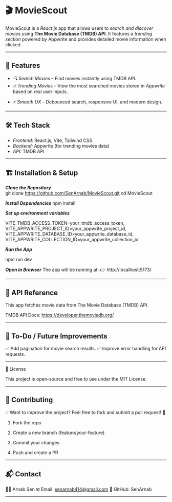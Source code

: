 # 🎬 MovieScout  

MovieScout is a *React.js* app that allows users to *search and discover movies* using **The Movie Database (TMDB) API**. It features a *trending section* powered by Appwrite and provides detailed movie information when clicked.  

---

## 🚀 Features  

- *🔍 Search Movies* – Find movies instantly using TMDB API.  
- *🔥 Trending Movies* – View the most searched movies stored in *Appwrite* based on real user inputs.  
<!-- - *🎞 Movie Details* – Click on any movie to see detailed information. --> 
- *⚡ Smooth UX* – Debounced search, responsive UI, and modern design.  

---

## 🛠 Tech Stack  

- *Frontend:* React.js, Vite, Tailwind CSS  
- *Backend:* Appwrite (for trending movies data)  
- *API:* TMDB API  

---

## 🏗 Installation & Setup  

***Clone the Repository***  
git clone https://github.com/SenArnab/MovieScout.git
cd MovieScout


***Install Dependencies***
npm install

***Set up environment variables***

VITE_TMDB_ACCESS_TOKEN=your_tmdb_access_token,
VITE_APPWRITE_PROJECT_ID=your_appwrite_project_id,
VITE_APPWRITE_DATABASE_ID=your_appwrite_database_id,
VITE_APPWRITE_COLLECTION_ID=your_appwrite_collection_id


***Run the App***

npm run dev

***Open in Browser***
The app will be running at:
👉 http://localhost:5173/

---

## 🔗 API Reference

This app fetches movie data from The Movie Database (TMDB) API.

TMDB API Docs: https://developer.themoviedb.org/

---

## 🎯 To-Do / Future Improvements

✅ Add pagination for movie search results.
✅ Improve error handling for API requests.


---

📝 License

This project is open-source and free to use under the MIT License.


---

## 🤝 Contributing

💡 Want to improve the project? Feel free to fork and submit a pull request! 🚀

1. Fork the repo


2. Create a new branch (feature/your-feature)


3. Commit your changes


4. Push and create a PR




---

## 📬 Contact

👨‍💻 Arnab Sen
✉ Email: senarnab414@gmail.com
🐙 GitHub: SenArnab


---



